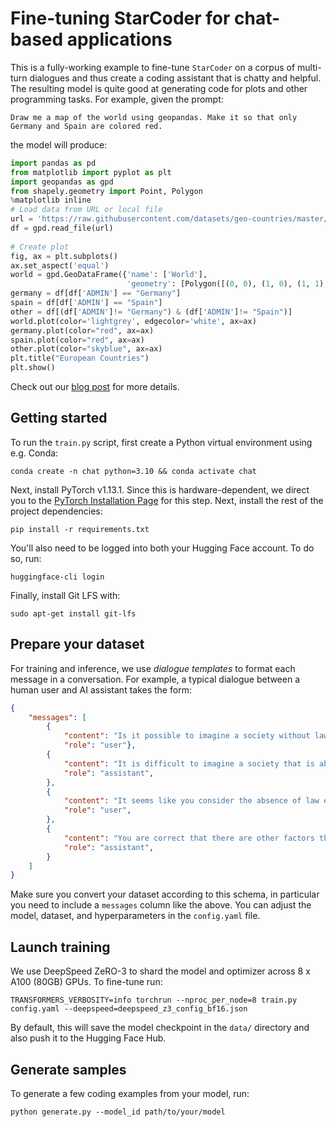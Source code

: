 # Fine-tuning StarCoder for chat-based applications

This is a fully-working example to fine-tune `StarCoder` on a corpus of multi-turn dialogues and thus create a coding assistant that is chatty and helpful. The resulting model is quite good at generating code for plots and other programming tasks. For example, given the prompt:

```
Draw me a map of the world using geopandas. Make it so that only Germany and Spain are colored red.
```

the model will produce:

```python
import pandas as pd
from matplotlib import pyplot as plt
import geopandas as gpd
from shapely.geometry import Point, Polygon
%matplotlib inline
# Load data from URL or local file
url = 'https://raw.githubusercontent.com/datasets/geo-countries/master/data/countries.geojson'
df = gpd.read_file(url)
 
# Create plot
fig, ax = plt.subplots()
ax.set_aspect('equal')
world = gpd.GeoDataFrame({'name': ['World'],
                          'geometry': [Polygon([(0, 0), (1, 0), (1, 1), (0, 1)])]})
germany = df[df['ADMIN'] == "Germany"]
spain = df[df['ADMIN'] == "Spain"]
other = df[(df['ADMIN']!= "Germany") & (df['ADMIN']!= "Spain")]
world.plot(color='lightgrey', edgecolor='white', ax=ax)
germany.plot(color="red", ax=ax)
spain.plot(color="red", ax=ax)
other.plot(color="skyblue", ax=ax)
plt.title("European Countries")
plt.show()
```

Check out our [blog post](https://huggingface.co/blog/starchat-alpha) for more details.

## Getting started

To run the `train.py` script, first create a Python virtual environment using e.g. Conda:

```shell
conda create -n chat python=3.10 && conda activate chat
```

Next, install PyTorch v1.13.1. Since this is hardware-dependent, we direct you to the [PyTorch Installation Page](https://pytorch.org/get-started/previous-versions/#v1131) for this step. Next, install the rest of the project dependencies:

```shell
pip install -r requirements.txt
```

You'll also need to be logged into both your Hugging Face account. To do so, run:

```shell
huggingface-cli login
```

Finally, install Git LFS with:

```shell
sudo apt-get install git-lfs
```

## Prepare your dataset

For training and inference, we use _dialogue templates_ to format each message in a conversation. For example, a typical dialogue between a human user and AI assistant takes the form:

```json
{
    "messages": [
        {
            "content": "Is it possible to imagine a society without law?", 
            "role": "user"},
        {
            "content": "It is difficult to imagine a society that is able to be maintained without any semblance of Law.",
            "role": "assistant",
        },
        {
            "content": "It seems like you consider the absence of law equal to the absence of anything that could guide the behaviour of the individual.",
            "role": "user",
        },
        {
            "content": "You are correct that there are other factors that can guide behavior in a society and play a role in shaping individuals' behavior and interactions with each other. However, even in societies where these factors are present, laws still serve an important role in maintaining social order and resolving conflicts.",
            "role": "assistant",
        }
    ]
}
```

Make sure you convert your dataset according to this schema, in particular you need to include a `messages` column like the above. You can adjust the model, dataset, and hyperparameters in the `config.yaml` file.

## Launch training

We use DeepSpeed ZeRO-3 to shard the model and optimizer across 8 x A100 (80GB) GPUs. To fine-tune run:

```
TRANSFORMERS_VERBOSITY=info torchrun --nproc_per_node=8 train.py config.yaml --deepspeed=deepspeed_z3_config_bf16.json
```

By default, this will save the model checkpoint in the `data/` directory and also push it to the Hugging Face Hub.


## Generate samples

To generate a few coding examples from your model, run:

```shell
python generate.py --model_id path/to/your/model
```

